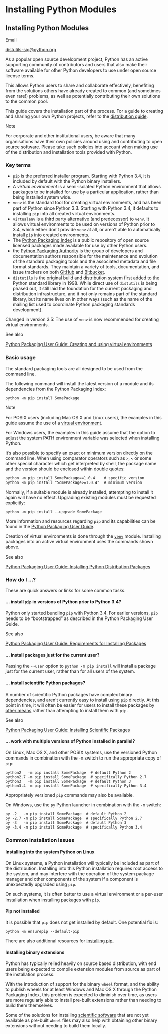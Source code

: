 # Installing Python Modules

## Installing Python Modules

Email

[distutils-sig@python.org](mailto:distutils-sig%40python.org)

As a popular open source development project, Python has an active supporting community of contributors and users that also make their software available for other Python developers to use under open source license terms.

This allows Python users to share and collaborate effectively, benefiting from the solutions others have already created to common \(and sometimes even rare!\) problems, as well as potentially contributing their own solutions to the common pool.

This guide covers the installation part of the process. For a guide to creating and sharing your own Python projects, refer to the [distribution guide](https://docs.python.org/3/distributing/index.html#distributing-index).

Note

For corporate and other institutional users, be aware that many organisations have their own policies around using and contributing to open source software. Please take such policies into account when making use of the distribution and installation tools provided with Python.

### Key terms

- `pip` is the preferred installer program. Starting with Python 3.4, it is included by default with the Python binary installers.
- A _virtual environment_ is a semi-isolated Python environment that allows packages to be installed for use by a particular application, rather than being installed system wide.
- `venv` is the standard tool for creating virtual environments, and has been part of Python since Python 3.3. Starting with Python 3.4, it defaults to installing `pip` into all created virtual environments.
- `virtualenv` is a third party alternative \(and predecessor\) to `venv`. It allows virtual environments to be used on versions of Python prior to 3.4, which either don’t provide `venv` at all, or aren’t able to automatically install `pip` into created environments.
- The [Python Packaging Index](https://pypi.org/) is a public repository of open source licensed packages made available for use by other Python users.
- the [Python Packaging Authority](https://www.pypa.io/) is the group of developers and documentation authors responsible for the maintenance and evolution of the standard packaging tools and the associated metadata and file format standards. They maintain a variety of tools, documentation, and issue trackers on both [GitHub](https://github.com/pypa) and [Bitbucket](https://bitbucket.org/pypa/).
- `distutils` is the original build and distribution system first added to the Python standard library in 1998. While direct use of `distutils` is being phased out, it still laid the foundation for the current packaging and distribution infrastructure, and it not only remains part of the standard library, but its name lives on in other ways \(such as the name of the mailing list used to coordinate Python packaging standards development\).

Changed in version 3.5: The use of `venv` is now recommended for creating virtual environments.

See also

[Python Packaging User Guide: Creating and using virtual environments](https://packaging.python.org/installing/#creating-virtual-environments)

### Basic usage

The standard packaging tools are all designed to be used from the command line.

The following command will install the latest version of a module and its dependencies from the Python Packaging Index:

```text
python -m pip install SomePackage
```

Note

For POSIX users \(including Mac OS X and Linux users\), the examples in this guide assume the use of a [virtual environment](https://docs.python.org/3/glossary.html#term-virtual-environment).

For Windows users, the examples in this guide assume that the option to adjust the system PATH environment variable was selected when installing Python.

It’s also possible to specify an exact or minimum version directly on the command line. When using comparator operators such as `>`, `<` or some other special character which get interpreted by shell, the package name and the version should be enclosed within double quotes:

```text
python -m pip install SomePackage==1.0.4    # specific version
python -m pip install "SomePackage>=1.0.4"  # minimum version
```

Normally, if a suitable module is already installed, attempting to install it again will have no effect. Upgrading existing modules must be requested explicitly:

```text
python -m pip install --upgrade SomePackage
```

More information and resources regarding `pip` and its capabilities can be found in the [Python Packaging User Guide](https://packaging.python.org/).

Creation of virtual environments is done through the [`venv`](https://docs.python.org/3/library/venv.html#module-venv) module. Installing packages into an active virtual environment uses the commands shown above.

See also

[Python Packaging User Guide: Installing Python Distribution Packages](https://packaging.python.org/installing/)

### How do I …?

These are quick answers or links for some common tasks.

#### … install `pip` in versions of Python prior to Python 3.4?

Python only started bundling `pip` with Python 3.4. For earlier versions, `pip` needs to be “bootstrapped” as described in the Python Packaging User Guide.

See also

[Python Packaging User Guide: Requirements for Installing Packages](https://packaging.python.org/installing/#requirements-for-installing-packages)

#### … install packages just for the current user?

Passing the `--user` option to `python -m pip install` will install a package just for the current user, rather than for all users of the system.

#### … install scientific Python packages?

A number of scientific Python packages have complex binary dependencies, and aren’t currently easy to install using `pip` directly. At this point in time, it will often be easier for users to install these packages by [other means](https://packaging.python.org/science/) rather than attempting to install them with `pip`.

See also

[Python Packaging User Guide: Installing Scientific Packages](https://packaging.python.org/science/)

#### … work with multiple versions of Python installed in parallel?

On Linux, Mac OS X, and other POSIX systems, use the versioned Python commands in combination with the `-m` switch to run the appropriate copy of `pip`:

```text
python2   -m pip install SomePackage  # default Python 2
python2.7 -m pip install SomePackage  # specifically Python 2.7
python3   -m pip install SomePackage  # default Python 3
python3.4 -m pip install SomePackage  # specifically Python 3.4
```

Appropriately versioned `pip` commands may also be available.

On Windows, use the `py` Python launcher in combination with the `-m` switch:

```text
py -2   -m pip install SomePackage  # default Python 2
py -2.7 -m pip install SomePackage  # specifically Python 2.7
py -3   -m pip install SomePackage  # default Python 3
py -3.4 -m pip install SomePackage  # specifically Python 3.4
```

### Common installation issues

#### Installing into the system Python on Linux

On Linux systems, a Python installation will typically be included as part of the distribution. Installing into this Python installation requires root access to the system, and may interfere with the operation of the system package manager and other components of the system if a component is unexpectedly upgraded using `pip`.

On such systems, it is often better to use a virtual environment or a per-user installation when installing packages with `pip`.

#### Pip not installed

It is possible that `pip` does not get installed by default. One potential fix is:

```text
python -m ensurepip --default-pip
```

There are also additional resources for [installing pip.](https://packaging.python.org/tutorials/installing-packages/#install-pip-setuptools-and-wheel)

#### Installing binary extensions

Python has typically relied heavily on source based distribution, with end users being expected to compile extension modules from source as part of the installation process.

With the introduction of support for the binary `wheel` format, and the ability to publish wheels for at least Windows and Mac OS X through the Python Packaging Index, this problem is expected to diminish over time, as users are more regularly able to install pre-built extensions rather than needing to build them themselves.

Some of the solutions for installing [scientific software](https://packaging.python.org/science/) that are not yet available as pre-built `wheel` files may also help with obtaining other binary extensions without needing to build them locally.
